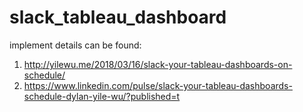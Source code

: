 # slack_tableau_dashboard
implement details can be found:
1. http://yilewu.me/2018/03/16/slack-your-tableau-dashboards-on-schedule/
2. https://www.linkedin.com/pulse/slack-your-tableau-dashboards-schedule-dylan-yile-wu/?published=t
